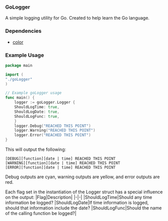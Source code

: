 ### GoLogger
A simple logging utility for Go. Created to help learn the Go language.

### Dependencies
- [color](https://github.com/fatih/color)

### Example Usage
```go
package main

import (
"./goLogger"
)

// Example goLogger usage
func main() {
    logger := goLogger.Logger {
	ShouldLogTime: true,
	ShouldLogDate: true,
	ShouldLogFunc: true,
    }
    logger.Debug("REACHED THIS POINT")
    logger.Warning("REACHED THIS POINT")
    logger.Error("REACHED THIS POINT")
}
```
This will output the following:
```
[DEBUG][function][date | time] REACHED THIS POINT
[WARNING][function][date | time] REACHED THIS POINT
[ERROR][function][date | time] REACHED THIS POINT
```

Debug outputs are cyan, warning outputs are yellow, and error outputs are red.

Each flag set in the instantiation of the Logger struct has a special influence on the output:
|Flag|Description|
|-|-|
|ShouldLogTime|Should any time information be logged?
|ShouldLogDate|If time information is logged, should that information include the date?
|ShouldLogFunc|Should the name of the calling function be logged?|
